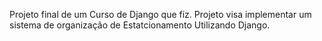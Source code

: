 Projeto final de um Curso de Django que fiz.
Projeto visa implementar um sistema de organização de Estatcionamento Utilizando Django.
